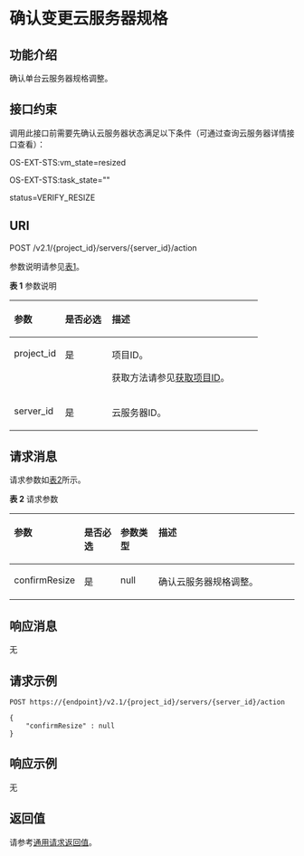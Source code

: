# 确认变更云服务器规格<a name="ecs_03_0309"></a>

## 功能介绍<a name="section14742295165029"></a>

确认单台云服务器规格调整。

## 接口约束<a name="section54952513173158"></a>

调用此接口前需要先确认云服务器状态满足以下条件（可通过查询云服务器详情接口查看）：

OS-EXT-STS:vm\_state=resized

OS-EXT-STS:task\_state=""

status=VERIFY\_RESIZE

## URI<a name="section9714850165029"></a>

POST /v2.1/\{project\_id\}/servers/\{server\_id\}/action

参数说明请参见[表1](#table54458463165029)。

**表 1**  参数说明

<a name="table54458463165029"></a>
<table><thead align="left"><tr id="row24545956165029"><th class="cellrowborder" valign="top" width="20.549999999999997%" id="mcps1.2.4.1.1"><p id="p5187119"><a name="p5187119"></a><a name="p5187119"></a>参数</p>
</th>
<th class="cellrowborder" valign="top" width="18.86%" id="mcps1.2.4.1.2"><p id="p17503500"><a name="p17503500"></a><a name="p17503500"></a>是否必选</p>
</th>
<th class="cellrowborder" valign="top" width="60.589999999999996%" id="mcps1.2.4.1.3"><p id="p8497414"><a name="p8497414"></a><a name="p8497414"></a>描述</p>
</th>
</tr>
</thead>
<tbody><tr id="row42809334165029"><td class="cellrowborder" valign="top" width="20.549999999999997%" headers="mcps1.2.4.1.1 "><p id="p45004064165029"><a name="p45004064165029"></a><a name="p45004064165029"></a>project_id</p>
</td>
<td class="cellrowborder" valign="top" width="18.86%" headers="mcps1.2.4.1.2 "><p id="p21450595165029"><a name="p21450595165029"></a><a name="p21450595165029"></a>是</p>
</td>
<td class="cellrowborder" valign="top" width="60.589999999999996%" headers="mcps1.2.4.1.3 "><p id="p37593705"><a name="p37593705"></a><a name="p37593705"></a>项目ID。</p>
<p id="p1180512217438"><a name="p1180512217438"></a><a name="p1180512217438"></a>获取方法请参见<a href="获取项目ID.md">获取项目ID</a>。</p>
</td>
</tr>
<tr id="row1118615165029"><td class="cellrowborder" valign="top" width="20.549999999999997%" headers="mcps1.2.4.1.1 "><p id="p23498973165029"><a name="p23498973165029"></a><a name="p23498973165029"></a>server_id</p>
</td>
<td class="cellrowborder" valign="top" width="18.86%" headers="mcps1.2.4.1.2 "><p id="p24368697165029"><a name="p24368697165029"></a><a name="p24368697165029"></a>是</p>
</td>
<td class="cellrowborder" valign="top" width="60.589999999999996%" headers="mcps1.2.4.1.3 "><p id="p27707408165029"><a name="p27707408165029"></a><a name="p27707408165029"></a><span id="text11184574611"><a name="text11184574611"></a><a name="text11184574611"></a>云服务器</span>ID。</p>
</td>
</tr>
</tbody>
</table>

## 请求消息<a name="section48040086165029"></a>

请求参数如[表2](#table47783938165029)所示。

**表 2**  请求参数

<a name="table47783938165029"></a>
<table><thead align="left"><tr id="row60288789165029"><th class="cellrowborder" valign="top" width="18.6018601860186%" id="mcps1.2.5.1.1"><p id="zh-cn_topic_0057973030_p1494644"><a name="zh-cn_topic_0057973030_p1494644"></a><a name="zh-cn_topic_0057973030_p1494644"></a>参数</p>
</th>
<th class="cellrowborder" valign="top" width="13.531353135313532%" id="mcps1.2.5.1.2"><p id="p11164206213"><a name="p11164206213"></a><a name="p11164206213"></a>是否必选</p>
</th>
<th class="cellrowborder" valign="top" width="13.91139113911391%" id="mcps1.2.5.1.3"><p id="zh-cn_topic_0057973030_p53957349"><a name="zh-cn_topic_0057973030_p53957349"></a><a name="zh-cn_topic_0057973030_p53957349"></a>参数类型</p>
</th>
<th class="cellrowborder" valign="top" width="53.955395539553955%" id="mcps1.2.5.1.4"><p id="zh-cn_topic_0057973030_p14912584"><a name="zh-cn_topic_0057973030_p14912584"></a><a name="zh-cn_topic_0057973030_p14912584"></a>描述</p>
</th>
</tr>
</thead>
<tbody><tr id="row50942237165029"><td class="cellrowborder" valign="top" width="18.6018601860186%" headers="mcps1.2.5.1.1 "><p id="p32680571165029"><a name="p32680571165029"></a><a name="p32680571165029"></a>confirmResize</p>
</td>
<td class="cellrowborder" valign="top" width="13.531353135313532%" headers="mcps1.2.5.1.2 "><p id="p1164140102115"><a name="p1164140102115"></a><a name="p1164140102115"></a>是</p>
</td>
<td class="cellrowborder" valign="top" width="13.91139113911391%" headers="mcps1.2.5.1.3 "><p id="p29880605165029"><a name="p29880605165029"></a><a name="p29880605165029"></a>null</p>
</td>
<td class="cellrowborder" valign="top" width="53.955395539553955%" headers="mcps1.2.5.1.4 "><p id="p60747468165029"><a name="p60747468165029"></a><a name="p60747468165029"></a>确认<span id="text11666134544615"><a name="text11666134544615"></a><a name="text11666134544615"></a>云服务器</span>规格调整。</p>
</td>
</tr>
</tbody>
</table>

## 响应消息<a name="section4596622165029"></a>

无

## 请求示例<a name="section1194124632513"></a>

```
POST https://{endpoint}/v2.1/{project_id}/servers/{server_id}/action
```

```
{
    "confirmResize" : null
}
```

## 响应示例<a name="section1233763710102"></a>

无

## 返回值<a name="section62603593165029"></a>

请参考[通用请求返回值](通用请求返回值.md)。

